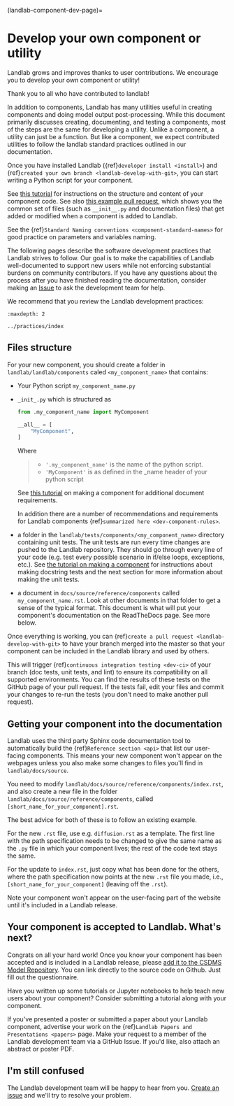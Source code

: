 (landlab-component-dev-page)=

# Develop your own component or utility

Landlab grows and improves thanks to user contributions. We encourage you to
develop your own component or utility!

Thank you to all who have contributed to landlab!

In addition to components, Landlab has many utilities useful in creating
components and doing model output post-processing. While this document
primarily discusses creating, documenting, and testing a components, most of
the steps are the same for developing a utility. Unlike a component, a utility
can just be a function. But like a component, we expect contributed utilities
to follow the landlab standard practices outlined in our documentation.

Once you have installed Landlab ({ref}`developer install <install>`)
and {ref}`created your own branch <landlab-develop-with-git>`, you can start
writing a Python script for your component.

See [this tutorial](https://mybinder.org/v2/gh/landlab/landlab/master?filepath=notebooks/tutorials/making_components/making_components.ipynb)
for instructions on the structure and content of your component code. See also
[this example pull request](https://github.com/landlab/landlab/pull/678), which
shows you the common set of files (such as `__init__.py` and documentation
files) that get added or modified when a component is added to Landlab.

See the {ref}`Standard Naming conventions <component-standard-names>` for good practice
on parameters and variables naming.

The following pages describe the software development practices that Landlab
strives to follow. Our goal is to make the capabilities of Landlab
well-documented to support new users while not enforcing substantial burdens on
community contributors. If you have any questions about the process after you
have finished reading the documentation, consider making an
[Issue](https://github.com/landlab/landlab/issues/) to ask the
development team for help.

We recommend that you review the Landlab development practices:

```{toctree}
:maxdepth: 2

../practices/index
```

## Files structure

For your new component, you should create a folder in
`landlab/landlab/components` caled `<my_component_name>` that contains:

- Your Python script `my_component_name.py`

- `_init_.py` which is structured as

  ```python
  from .my_component_name import MyComponent

  __all__ = [
      "MyComponent",
  ]
  ```

  Where

  > - `'.my_component_name'` is the name of the python script.
  > - `'MyComponent'` is as defined in the \_name header of your python script

  See [this tutorial](https://mybinder.org/v2/gh/landlab/landlab/master?filepath=notebooks/tutorials/making_components/making_components.ipynb)
  on making a component for additional document requirements.

  In addition there are a number of recommendations and requirements for
  Landlab components {ref}`summarized here <dev-component-rules>`.

- a folder in the `landlab/tests/components/<my_component_name>` directory containing
  unit tests. The unit tests are run every time changes are pushed to the
  Landlab repository. They should go through every line of your code (e.g.
  test every possible scenario in if/else loops, exceptions, etc.). See
  [the tutorial on making a component](https://mybinder.org/v2/gh/landlab/landlab/master?filepath=notebooks/tutorials/making_components/making_components.ipynb)
  for instructions about making docstring tests and the next section for more
  information about making the unit tests.

- a document in `docs/source/reference/components` called `my_component_name.rst`.
  Look at other documents in that folder to get a sense of the typical format.
  This document is what will put your component's documentation on the
  ReadTheDocs page. See more below.

Once everything is working, you can {ref}`create a pull request <landlab-develop-with-git>`
to have your branch merged into the master so that your component can be
included in the Landlab library and used by others.

This will trigger {ref}`continuous integration testing <dev-ci>` of your branch
(doc tests, unit tests, and lint) to ensure its compatibility on all supported
environments. You can find the results of these tests on the GitHub page of
your pull request. If the tests fail, edit your files and commit your changes
to re-run the tests (you don't need to make another pull request).

## Getting your component into the documentation

Landlab uses the third party Sphinx code documentation tool to automatically
build the {ref}`Reference section <api>` that list our user-facing components.
This means your new component won't appear on the webpages unless you also make
some changes to files you'll find in `landlab/docs/source`.

You need to modify `landlab/docs/source/reference/components/index.rst`, and
also create a new file in the folder
`landlab/docs/source/reference/components`, called
`[short_name_for_your_component].rst`.

The best advice for both of these is to follow an existing example.

For the new `.rst` file, use e.g. `diffusion.rst` as a template. The first line
with the path specification needs to be changed to give the same name as the
`.py` file in which your component lives; the rest of the code text stays the
same.

For the update to `index.rst`, just copy what has been done for the others,
where the path specification now points at the new `.rst` file you made, i.e.,
`[short_name_for_your_component]` (leaving off the `.rst`).

Note your component won't appear on the user-facing part of the website until
it's included in a Landlab release.

## Your component is accepted to Landlab. What's next?

Congrats on all your hard work! Once you know your component has been accepted
and is included in a Landlab release, please
[add it to the CSDMS Model Repository](https://csdms.colorado.edu/wiki/Contribute_model).
You can link directly to the source code on Github. Just fill out the questionnaire.

Have you written up some tutorials or Jupyter notebooks to help teach new users
about your component? Consider submitting a tutorial along with your component.

If you've presented a poster or submitted a paper about your Landlab component,
advertise your work on the {ref}`Landlab Papers and Presentations <papers>`
page. Make your request to a member of the Landlab development team via a
GitHub Issue. If you'd like, also attach an abstract or poster PDF.

## I'm still confused

The Landlab development team will be happy to hear from you.
[Create an issue](https://github.com/landlab/landlab/issues) and we'll try to
resolve your problem.
